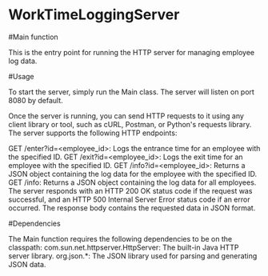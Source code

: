 # WorkTimeLoggingServer
#Main function

This is the entry point for running the HTTP server for managing employee log data.

#Usage

To start the server, simply run the Main class. The server will listen on port 8080 by default.

Once the server is running, you can send HTTP requests to it using any client library or tool, such as cURL, Postman, or Python's requests library. The server supports the following HTTP endpoints:

GET /enter?id=<employee_id>: Logs the entrance time for an employee with the specified ID.
GET /exit?id=<employee_id>: Logs the exit time for an employee with the specified ID.
GET /info?id=<employee_id>: Returns a JSON object containing the log data for the employee with the specified ID.
GET /info: Returns a JSON object containing the log data for all employees.
The server responds with an HTTP 200 OK status code if the request was successful, and an HTTP 500 Internal Server Error status code if an error occurred. The response body contains the requested data in JSON format.


#Dependencies

The Main function requires the following dependencies to be on the classpath:
com.sun.net.httpserver.HttpServer: The built-in Java HTTP server library.
org.json.*: The JSON library used for parsing and generating JSON data.
